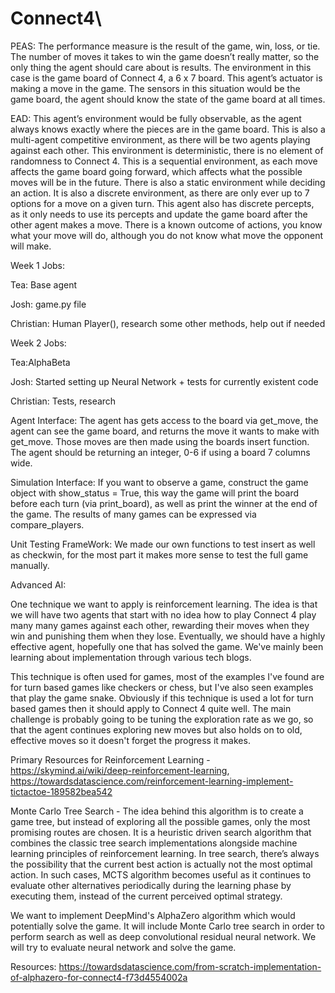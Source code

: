# Connect4\
PEAS:
The performance measure is the result of the game, win, loss, or tie. The number of moves it takes to win the game doesn’t really matter, so the only thing the agent should care about is results. The environment in this case is the game board of Connect 4, a 6 x 7 board. This agent’s actuator is making a move in the game. The sensors in this situation would be the game board, the agent should know the state of the game board at all times.

EAD:
This agent’s environment would be fully observable, as the agent always knows exactly where the pieces are in the game board. This is also a multi-agent competitive environment, as there will be two agents playing against each other. This environment is deterministic, there is no element of randomness to Connect 4. This is a sequential environment, as each move affects the game board going forward, which affects what the possible moves will be in the future. There is also a static environment while deciding an action. It is also a discrete environment, as there are only ever up to 7 options for a move on a given turn. This agent also has discrete percepts, as it only needs to use its percepts and update the game board after the other agent makes a move. There is a known outcome of actions, you know what your move will do, although you do not know what move the opponent will make.



Week 1 Jobs:

Tea: Base agent

Josh: game.py file

Christian:  Human Player(), research some other methods, help out if needed

Week 2 Jobs:

Tea:AlphaBeta

Josh: Started setting up Neural Network + tests for currently existent code

Christian: Tests, research


Agent Interface: The agent has gets access to the board via get_move, the agent can see the game board, and returns the move it wants to make with get_move. Those moves are then made using the boards insert function. The agent should be returning an integer, 0-6 if using a board 7 columns wide.

Simulation Interface: If you want to observe a game, construct the game object with show_status = True, this way the game will print the board before each turn (via print_board), as well as print the winner at the end of the game. The results of many games can be expressed via compare_players.

Unit Testing FrameWork: We made our own functions to test insert as well as checkwin, for the  most part it makes more sense to test the full game manually.

Advanced AI:

One technique we want to apply is reinforcement learning. The idea is that we will have two agents that start with no idea how to play Connect 4 play many many games against each other, rewarding their moves when they win and punishing them when they lose. Eventually, we should have a highly effective agent, hopefully one that has solved the game. We've mainly been learning about implementation through various tech blogs.

This technique is often used for games, most of the examples I've found are for turn based games like checkers or chess, but I've also seen examples that play the game snake. Obviously if this technique is used a lot for turn based games then it should apply to Connect 4 quite well. The main challenge is probably going to be tuning the exploration rate as we go, so that the agent continues exploring new moves but also holds on to old, effective moves so it doesn't forget the progress it makes.

Primary Resources for Reinforcement Learning - https://skymind.ai/wiki/deep-reinforcement-learning, https://towardsdatascience.com/reinforcement-learning-implement-tictactoe-189582bea542

Monte Carlo Tree Search - The idea behind this algorithm is to create a game tree, but instead of exploring all the possible games, only the most promising routes are chosen. It is a heuristic driven search algorithm that combines the classic tree search implementations alongside machine learning principles of reinforcement learning. In tree search, there’s always the possibility that the current best action is actually not the most optimal action. In such cases, MCTS algorithm becomes useful as it continues to evaluate other alternatives periodically during the learning phase by executing them, instead of the current perceived optimal strategy.

We want to implement DeepMind's AlphaZero algorithm which would potentially solve the game. It will include Monte Carlo tree search in order to perform search as well as deep convolutional residual neural network. We will try to evaluate neural network and solve the game.

Resources:
https://towardsdatascience.com/from-scratch-implementation-of-alphazero-for-connect4-f73d4554002a


